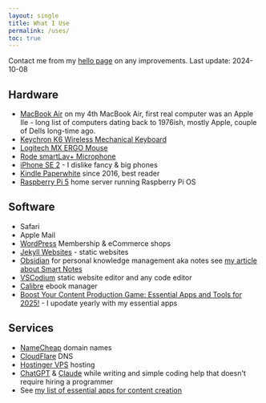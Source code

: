 ```yaml
---
layout: single
title: What I Use
permalink: /uses/
toc: true
---
```

Contact me from my [hello page](/hello/) on any improvements. Last update: 2024-10-08

## Hardware
- [MacBook Air](https://www.apple.com/macbook-air/) on my 4th MacBook Air, first real computer was an Apple IIe - long list of computers dating back to 1976ish, mostly Apple, couple of Dells long-time ago.
- [Keychron K6 Wireless Mechanical Keyboard](https://www.keychron.com/products/keychron-k6-wireless-mechanical-keyboard)
- [Logitech MX ERGO Mouse](https://www.logitech.com/en-us/products/mice/mx-ergo-wireless-trackball-mouse.html)
- [Rode smartLav+ Microphone](https://rode.com/en/microphones/mobile/smartlav-plus)
- [iPhone SE 2](https://www.apple.com/iphone-se/) - I dislike fancy & big phones
- [Kindle Paperwhite](https://amzn.to/4a1RdEJ) since 2016, best reader
- [Raspberry Pi 5](https://www.raspberrypi.com) home server running Raspberry Pi OS

## Software
- Safari
- Apple Mail
- [WordPress](https://wordpress.org) Membership & eCommerce shops
- [Jekyll Websites](https://jekyllrb.com) - static websites
- [Obsidian](https://obsidian.md) for personal knowledge management aka notes see [my article about Smart Notes](/smart-notes/)
- [VSCodium](https://vscodium.com) static website editor and any code editor
- [Calibre](https://calibre-ebook.com) ebook manager
- [Boost Your Content Production Game: Essential Apps and Tools for 2025!](/workflow/) - I upodate yearly with my essential apps

## Services
- [NameCheap](https://www.namecheap.com) domain names
- [CloudFlare](https://cloudflare.com) DNS
- [Hostinger VPS](https://www.hostinger.com/vps-hosting) hosting
- [ChatGPT](https://chat.openai.com) & [Claude](https://claude.ai) while writing and simple coding help that doesn't require hiring a programmer
- See [my list of essential apps for content creation](/workflow/)
